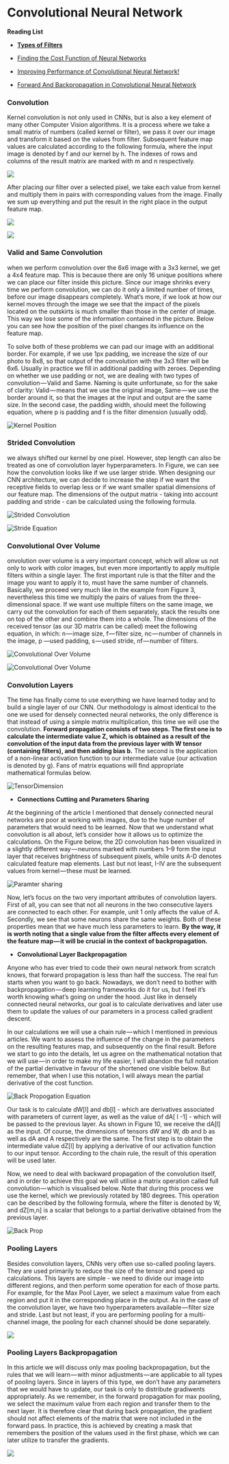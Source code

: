 
# Convolutional Neural Network

**Reading List**
  
  - **[Types of Filters](https://lodev.org/cgtutor/filtering.html)**
  
  - [Finding the Cost Function of Neural Networks](https://towardsdatascience.com/step-by-step-the-math-behind-neural-networks-490dc1f3cfd9)
  - [Improving Performance of Convolutional Neural Network!](https://medium.com/@dipti.rohan.pawar/improving-performance-of-convolutional-neural-network-2ecfe0207de7)
  
  - [Forward And Backpropagation in Convolutional Neural Network](https://medium.com/@2017csm1006/forward-and-backpropagation-in-convolutional-neural-network-4dfa96d7b37e)

### Convolution

Kernel convolution is not only used in CNNs, but is also a key element of many other Computer Vision algorithms. It is a process where we take a small matrix of numbers (called kernel or filter), we pass it over our image and transform it based on the values from filter. Subsequent feature map values are calculated according to the following formula, where the input image is denoted by f and our kernel by h. The indexes of rows and columns of the result matrix are marked with m and n respectively.

 ![](https://github.com/arpitj07/Machine-Learning-Journey/blob/master/Images/KernelConvo-equation.gif)
 
After placing our filter over a selected pixel, we take each value from kernel and multiply them in pairs with corresponding values from the image. Finally we sum up everything and put the result in the right place in the output feature map.

![](https://github.com/arpitj07/Machine-Learning-Journey/blob/master/Images/Kernel%20Convolutional.gif)

![](https://github.com/arpitj07/Machine-Learning-Journey/blob/master/Images/EdgeDetection.gif)


### Valid and Same Convolution

when we perform convolution over the 6x6 image with a 3x3 kernel, we get a 4x4 feature map. This is because there are only 16 unique positions where we can place our filter inside this picture. Since our image shrinks every time we perform convolution, we can do it only a limited number of times, before our image disappears completely. What’s more, if we look at how our kernel moves through the image we see that the impact of the pixels located on the outskirts is much smaller than those in the center of image. This way we lose some of the information contained in the picture. Below you can see how the position of the pixel changes its influence on the feature map.

To solve both of these problems we can pad our image with an additional border. For example, if we use 1px padding, we increase the size of our photo to 8x8, so that output of the convolution with the 3x3 filter will be 6x6. Usually in practice we fill in additional padding with zeroes. Depending on whether we use padding or not, we are dealing with two types of convolution — Valid and Same. Naming is quite unfortunate, so for the sake of clarity: Valid — means that we use the original image, Same — we use the border around it, so that the images at the input and output are the same size. In the second case, the padding width, should meet the following equation, where p is padding and f is the filter dimension (usually odd).

![Kernel Position](https://github.com/arpitj07/Machine-Learning-Journey/blob/master/Images/Pixel%20Position.gif)


### Strided Convolution

we always shifted our kernel by one pixel. However, step length can also be treated as one of convolution layer hyperparameters. In Figure, we can see how the convolution looks like if we use larger stride. When designing our CNN architecture, we can decide to increase the step if we want the receptive fields to overlap less or if we want smaller spatial dimensions of our feature map. The dimensions of the output matrix - taking into account padding and stride - can be calculated using the following formula.

![Strided Convolution](https://github.com/arpitj07/Machine-Learning-Journey/blob/master/Images/StridedConvolution.gif)

![Stride Equation](https://github.com/arpitj07/Machine-Learning-Journey/blob/master/Images/StrideEquation.gif)


### Convolutional Over Volume

onvolution over volume is a very important concept, which will allow us not only to work with color images, but even more importantly to apply multiple filters within a single layer. The first important rule is that the filter and the image you want to apply it to, must have the same number of channels. Basically, we proceed very much like in the example from Figure 3, nevertheless this time we multiply the pairs of values from the three-dimensional space. If we want use multiple filters on the same image, we carry out the convolution for each of them separately, stack the results one on top of the other and combine them into a whole. The dimensions of the received tensor (as our 3D matrix can be called) meet the following equation, in which: n — image size, f — filter size, nc — number of channels in the image, p —used padding, s — used stride, nf — number of filters.

![Convolutional Over Volume](https://github.com/arpitj07/Machine-Learning-Journey/blob/master/Images/VolumeEquation.gif)

![Convolutional Over Volume](https://github.com/arpitj07/Machine-Learning-Journey/blob/master/Images/OverVolume.png)


### Convolution Layers

The time has finally come to use everything we have learned today and to build a single layer of our CNN. Our methodology is almost identical to the one we used for densely connected neural networks, the only difference is that instead of using a simple matrix multiplication, this time we will use the convolution. **Forward propagation consists of two steps. The first one is to calculate the intermediate value Z, which is obtained as a result of the convolution of the input data from the previous layer with W tensor (containing filters), and then adding bias b.** The second is the application of a non-linear activation function to our intermediate value (our activation is denoted by g). Fans of matrix equations will find appropriate mathematical formulas below.

![TensorDimension](https://github.com/arpitj07/Machine-Learning-Journey/blob/master/Images/TensorDimestion.gif)


 - **Connections Cutting and Parameters Sharing**

At the beginning of the article I mentioned that densely connected neural networks are poor at working with images, due to the huge number of parameters that would need to be learned. Now that we understand what convolution is all about, let’s consider how it allows us to optimize the calculations. On the Figure below, the 2D convolution has been visualized in a slightly different way — neurons marked with numbers 1–9 form the input layer that receives brightness of subsequent pixels, while units A-D denotes calculated feature map elements. Last but not least, I-IV are the subsequent values from kernel — these must be learned.

![Paramter sharing](https://github.com/arpitj07/Machine-Learning-Journey/blob/master/Images/ParameterSharing.gif)

Now, let’s focus on the two very important attributes of convolution layers. First of all, you can see that not all neurons in the two consecutive layers are connected to each other. For example, unit 1 only affects the value of A. Secondly, we see that some neurons share the same weights. Both of these properties mean that we have much less parameters to learn. **By the way, it is worth noting that a single value from the filter affects every element of the feature map — it will be crucial in the context of backpropagation.**


- **Convolutional Layer Backpropagation**

Anyone who has ever tried to code their own neural network from scratch knows, that forward propagation is less than half the success. The real fun starts when you want to go back. Nowadays, we don’t need to bother with backpropagation — deep learning frameworks do it for us, but I feel it’s worth knowing what’s going on under the hood. Just like in densely connected neural networks, our goal is to calculate derivatives and later use them to update the values of our parameters in a process called gradient descent.

In our calculations we will use a chain rule — which I mentioned in previous articles. We want to assess the influence of the change in the parameters on the resulting features map, and subsequently on the final result. Before we start to go into the details, let us agree on the mathematical notation that we will use — in order to make my life easier, I will abandon the full notation of the partial derivative in favour of the shortened one visible below. But remember, that when I use this notation, I will always mean the partial derivative of the cost function.

![Back Propogation Equation](https://github.com/arpitj07/Machine-Learning-Journey/blob/master/Images/BackProp_1.gif)

Our task is to calculate dW[l] and db[l] - which are derivatives associated with parameters of current layer, as well as the value of dA[ l -1] - which will be passed to the previous layer. As shown in Figure 10, we receive the dA[l] as the input. Of course, the dimensions of tensors dW and W, db and b as well as dA and A respectively are the same. The first step is to obtain the intermediate value dZ[l] by applying a derivative of our activation function to our input tensor. According to the chain rule, the result of this operation will be used later.


Now, we need to deal with backward propagation of the convolution itself, and in order to achieve this goal we will utilise a matrix operation called full convolution — which is visualised below. Note that during this process we use the kernel, which we previously rotated by 180 degrees. This operation can be described by the following formula, where the filter is denoted by W, and dZ[m,n] is a scalar that belongs to a partial derivative obtained from the previous layer.

  ![Back Prop](https://github.com/arpitj07/Machine-Learning-Journey/blob/master/Images/BackProp.gif)


### Pooling Layers
   Besides convolution layers, CNNs very often use so-called pooling layers. They are used primarily to reduce the size of the tensor and speed up calculations. This layers are simple - we need to divide our image into different regions, and then perform some operation for each of those parts. For example, for the Max Pool Layer, we select a maximum value from each region and put it in the corresponding place in the output. As in the case of the convolution layer, we have two hyperparameters available — filter size and stride. Last but not least, if you are performing pooling for a multi-channel image, the pooling for each channel should be done separately.

   ![](https://github.com/arpitj07/Machine-Learning-Journey/blob/master/Images/MaxPooling.gif)

### Pooling Layers Backpropagation
   In this article we will discuss only max pooling backpropagation, but the rules that we will learn — with minor adjustments — are applicable to all types of pooling layers. Since in layers of this type, we don’t have any parameters that we would have to update, our task is only to distribute gradiwents appropriately. As we remember, in the forward propagation for max pooling, we select the maximum value from each region and transfer them to the next layer. It is therefore clear that during back propagation, the gradient should not affect elements of the matrix that were not included in the forward pass. In practice, this is achieved by creating a mask that remembers the position of the values used in the first phase, which we can later utilize to transfer the gradients.

   ![](https://github.com/arpitj07/Machine-Learning-Journey/blob/master/Images/PoolingBack.gif)
